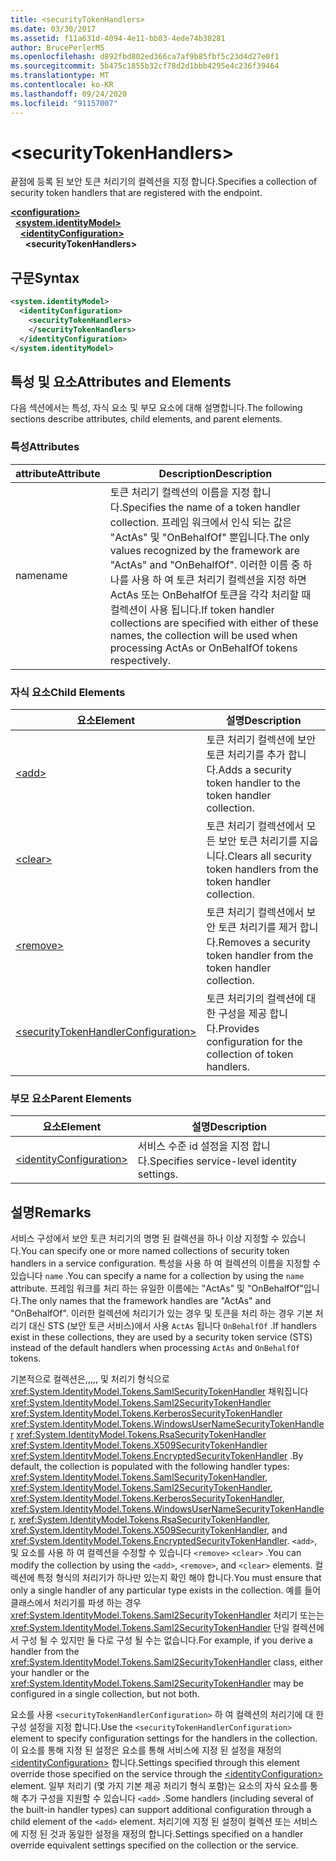 ```yaml
---
title: <securityTokenHandlers>
ms.date: 03/30/2017
ms.assetid: f11a631d-4094-4e11-bb03-4ede74b30281
author: BrucePerlerMS
ms.openlocfilehash: d892fbd802ed366ca7af9b85fbf5c23d4d27e0f1
ms.sourcegitcommit: 5b475c1855b32cf78d2d1bbb4295e4c236f39464
ms.translationtype: MT
ms.contentlocale: ko-KR
ms.lasthandoff: 09/24/2020
ms.locfileid: "91157007"
---
```

# \<securityTokenHandlers>

<span data-ttu-id="85aa2-101">끝점에 등록 된 보안 토큰 처리기의 컬렉션을 지정 합니다.</span><span class="sxs-lookup"><span data-stu-id="85aa2-101">Specifies a collection of security token handlers that are registered with the endpoint.</span></span>  
  
[**\<configuration>**](../configuration-element.md)\
&nbsp;&nbsp;[**\<system.identityModel>**](system-identitymodel.md)\
&nbsp;&nbsp;&nbsp;&nbsp;[**\<identityConfiguration>**](identityconfiguration.md)\
&nbsp;&nbsp;&nbsp;&nbsp;&nbsp;&nbsp;**\<securityTokenHandlers>**  
  
## <a name="syntax"></a><span data-ttu-id="85aa2-102">구문</span><span class="sxs-lookup"><span data-stu-id="85aa2-102">Syntax</span></span>  
  
```xml  
<system.identityModel>  
  <identityConfiguration>  
    <securityTokenHandlers>  
    </securityTokenHandlers>  
  </identityConfiguration>  
</system.identityModel>  
```  
  
## <a name="attributes-and-elements"></a><span data-ttu-id="85aa2-103">특성 및 요소</span><span class="sxs-lookup"><span data-stu-id="85aa2-103">Attributes and Elements</span></span>  

 <span data-ttu-id="85aa2-104">다음 섹션에서는 특성, 자식 요소 및 부모 요소에 대해 설명합니다.</span><span class="sxs-lookup"><span data-stu-id="85aa2-104">The following sections describe attributes, child elements, and parent elements.</span></span>  
  
### <a name="attributes"></a><span data-ttu-id="85aa2-105">특성</span><span class="sxs-lookup"><span data-stu-id="85aa2-105">Attributes</span></span>  
  
|<span data-ttu-id="85aa2-106">attribute</span><span class="sxs-lookup"><span data-stu-id="85aa2-106">Attribute</span></span>|<span data-ttu-id="85aa2-107">Description</span><span class="sxs-lookup"><span data-stu-id="85aa2-107">Description</span></span>|  
|---------------|-----------------|  
|<span data-ttu-id="85aa2-108">name</span><span class="sxs-lookup"><span data-stu-id="85aa2-108">name</span></span>|<span data-ttu-id="85aa2-109">토큰 처리기 컬렉션의 이름을 지정 합니다.</span><span class="sxs-lookup"><span data-stu-id="85aa2-109">Specifies the name of a token handler collection.</span></span> <span data-ttu-id="85aa2-110">프레임 워크에서 인식 되는 값은 "ActAs" 및 "OnBehalfOf" 뿐입니다.</span><span class="sxs-lookup"><span data-stu-id="85aa2-110">The only values recognized by the framework are "ActAs" and "OnBehalfOf".</span></span> <span data-ttu-id="85aa2-111">이러한 이름 중 하나를 사용 하 여 토큰 처리기 컬렉션을 지정 하면 ActAs 또는 OnBehalfOf 토큰을 각각 처리할 때 컬렉션이 사용 됩니다.</span><span class="sxs-lookup"><span data-stu-id="85aa2-111">If token handler collections are specified with either of these names, the collection will be used when processing ActAs or OnBehalfOf tokens respectively.</span></span>|  
  
### <a name="child-elements"></a><span data-ttu-id="85aa2-112">자식 요소</span><span class="sxs-lookup"><span data-stu-id="85aa2-112">Child Elements</span></span>  
  
|<span data-ttu-id="85aa2-113">요소</span><span class="sxs-lookup"><span data-stu-id="85aa2-113">Element</span></span>|<span data-ttu-id="85aa2-114">설명</span><span class="sxs-lookup"><span data-stu-id="85aa2-114">Description</span></span>|  
|-------------|-----------------|  
|[\<add>](add.md)|<span data-ttu-id="85aa2-115">토큰 처리기 컬렉션에 보안 토큰 처리기를 추가 합니다.</span><span class="sxs-lookup"><span data-stu-id="85aa2-115">Adds a security token handler to the token handler collection.</span></span>|  
|[\<clear>](clear.md)|<span data-ttu-id="85aa2-116">토큰 처리기 컬렉션에서 모든 보안 토큰 처리기를 지웁니다.</span><span class="sxs-lookup"><span data-stu-id="85aa2-116">Clears all security token handlers from the token handler collection.</span></span>|  
|[\<remove>](remove.md)|<span data-ttu-id="85aa2-117">토큰 처리기 컬렉션에서 보안 토큰 처리기를 제거 합니다.</span><span class="sxs-lookup"><span data-stu-id="85aa2-117">Removes a security token handler from the token handler collection.</span></span>|  
|[\<securityTokenHandlerConfiguration>](securitytokenhandlerconfiguration.md)|<span data-ttu-id="85aa2-118">토큰 처리기의 컬렉션에 대 한 구성을 제공 합니다.</span><span class="sxs-lookup"><span data-stu-id="85aa2-118">Provides configuration for the collection of token handlers.</span></span>|  
  
### <a name="parent-elements"></a><span data-ttu-id="85aa2-119">부모 요소</span><span class="sxs-lookup"><span data-stu-id="85aa2-119">Parent Elements</span></span>  
  
|<span data-ttu-id="85aa2-120">요소</span><span class="sxs-lookup"><span data-stu-id="85aa2-120">Element</span></span>|<span data-ttu-id="85aa2-121">설명</span><span class="sxs-lookup"><span data-stu-id="85aa2-121">Description</span></span>|  
|-------------|-----------------|  
|[\<identityConfiguration>](identityconfiguration.md)|<span data-ttu-id="85aa2-122">서비스 수준 id 설정을 지정 합니다.</span><span class="sxs-lookup"><span data-stu-id="85aa2-122">Specifies service-level identity settings.</span></span>|  
  
## <a name="remarks"></a><span data-ttu-id="85aa2-123">설명</span><span class="sxs-lookup"><span data-stu-id="85aa2-123">Remarks</span></span>  

 <span data-ttu-id="85aa2-124">서비스 구성에서 보안 토큰 처리기의 명명 된 컬렉션을 하나 이상 지정할 수 있습니다.</span><span class="sxs-lookup"><span data-stu-id="85aa2-124">You can specify one or more named collections of security token handlers in a service configuration.</span></span> <span data-ttu-id="85aa2-125">특성을 사용 하 여 컬렉션의 이름을 지정할 수 있습니다 `name` .</span><span class="sxs-lookup"><span data-stu-id="85aa2-125">You can specify a name for a collection by using the `name` attribute.</span></span> <span data-ttu-id="85aa2-126">프레임 워크를 처리 하는 유일한 이름에는 "ActAs" 및 "OnBehalfOf"입니다.</span><span class="sxs-lookup"><span data-stu-id="85aa2-126">The only names that the framework handles are "ActAs" and "OnBehalfOf".</span></span> <span data-ttu-id="85aa2-127">이러한 컬렉션에 처리기가 있는 경우 및 토큰을 처리 하는 경우 기본 처리기 대신 STS (보안 토큰 서비스)에서 사용 `ActAs` 됩니다 `OnBehalfOf` .</span><span class="sxs-lookup"><span data-stu-id="85aa2-127">If handlers exist in these collections, they are used by a security token service (STS) instead of the default handlers when processing `ActAs` and `OnBehalfOf` tokens.</span></span>  
  
 <span data-ttu-id="85aa2-128">기본적으로 컬렉션은,,,,, 및 처리기 형식으로 <xref:System.IdentityModel.Tokens.SamlSecurityTokenHandler> 채워집니다 <xref:System.IdentityModel.Tokens.Saml2SecurityTokenHandler> <xref:System.IdentityModel.Tokens.KerberosSecurityTokenHandler> <xref:System.IdentityModel.Tokens.WindowsUserNameSecurityTokenHandler> <xref:System.IdentityModel.Tokens.RsaSecurityTokenHandler> <xref:System.IdentityModel.Tokens.X509SecurityTokenHandler> <xref:System.IdentityModel.Tokens.EncryptedSecurityTokenHandler> .</span><span class="sxs-lookup"><span data-stu-id="85aa2-128">By default, the collection is populated with the following handler types: <xref:System.IdentityModel.Tokens.SamlSecurityTokenHandler>, <xref:System.IdentityModel.Tokens.Saml2SecurityTokenHandler>, <xref:System.IdentityModel.Tokens.KerberosSecurityTokenHandler>, <xref:System.IdentityModel.Tokens.WindowsUserNameSecurityTokenHandler>, <xref:System.IdentityModel.Tokens.RsaSecurityTokenHandler>, <xref:System.IdentityModel.Tokens.X509SecurityTokenHandler>, and <xref:System.IdentityModel.Tokens.EncryptedSecurityTokenHandler>.</span></span> <span data-ttu-id="85aa2-129">`<add>`, 및 요소를 사용 하 여 컬렉션을 수정할 수 있습니다 `<remove>` `<clear>` .</span><span class="sxs-lookup"><span data-stu-id="85aa2-129">You can modify the collection by using the `<add>`, `<remove>`, and `<clear>` elements.</span></span> <span data-ttu-id="85aa2-130">컬렉션에 특정 형식의 처리기가 하나만 있는지 확인 해야 합니다.</span><span class="sxs-lookup"><span data-stu-id="85aa2-130">You must ensure that only a single handler of any particular type exists in the collection.</span></span> <span data-ttu-id="85aa2-131">예를 들어 클래스에서 처리기를 파생 하는 경우 <xref:System.IdentityModel.Tokens.Saml2SecurityTokenHandler> 처리기 또는는 <xref:System.IdentityModel.Tokens.Saml2SecurityTokenHandler> 단일 컬렉션에서 구성 될 수 있지만 둘 다로 구성 될 수는 없습니다.</span><span class="sxs-lookup"><span data-stu-id="85aa2-131">For example, if you derive a handler from the <xref:System.IdentityModel.Tokens.Saml2SecurityTokenHandler> class, either your handler or the <xref:System.IdentityModel.Tokens.Saml2SecurityTokenHandler> may be configured in a single collection, but not both.</span></span>  
  
 <span data-ttu-id="85aa2-132">요소를 사용 `<securityTokenHandlerConfiguration>` 하 여 컬렉션의 처리기에 대 한 구성 설정을 지정 합니다.</span><span class="sxs-lookup"><span data-stu-id="85aa2-132">Use the `<securityTokenHandlerConfiguration>` element to specify configuration settings for the handlers in the collection.</span></span> <span data-ttu-id="85aa2-133">이 요소를 통해 지정 된 설정은 요소를 통해 서비스에 지정 된 설정을 재정의 [\<identityConfiguration>](identityconfiguration.md) 합니다.</span><span class="sxs-lookup"><span data-stu-id="85aa2-133">Settings specified through this element override those specified on the service through the [\<identityConfiguration>](identityconfiguration.md) element.</span></span> <span data-ttu-id="85aa2-134">일부 처리기 (몇 가지 기본 제공 처리기 형식 포함)는 요소의 자식 요소를 통해 추가 구성을 지원할 수 있습니다 `<add>` .</span><span class="sxs-lookup"><span data-stu-id="85aa2-134">Some handlers (including several of the built-in handler types) can support additional configuration through a child element of the `<add>` element.</span></span> <span data-ttu-id="85aa2-135">처리기에 지정 된 설정이 컬렉션 또는 서비스에 지정 된 것과 동일한 설정을 재정의 합니다.</span><span class="sxs-lookup"><span data-stu-id="85aa2-135">Settings specified on a handler override equivalent settings specified on the collection or the service.</span></span>
